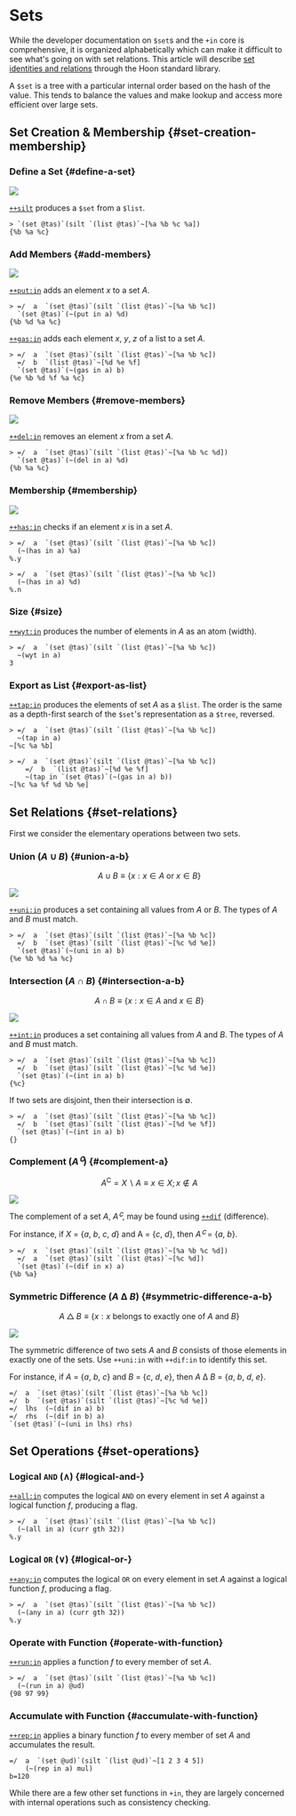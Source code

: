 # Sets

While the developer documentation on `$set`s and the `+in` core is comprehensive, it is organized alphabetically which can make it difficult to see what's going on with set relations.  This article will describe [set identities and relations](https://en.wikipedia.org/wiki/List_of_set_identities_and_relations) through the Hoon standard library.

A `$set` is a tree with a particular internal order based on the hash of the value.  This tends to balance the values and make lookup and access more efficient over large sets.

## Set Creation & Membership {#set-creation-membership}

### Define a Set {#define-a-set}

![](https://media.urbit.org/docs/hoon-syntax/set-identity.png)

[`++silt`](../reference/stdlib/2l.md#silt) produces a `$set` from a `$list`.

```
> `(set @tas)`(silt `(list @tas)`~[%a %b %c %a])
{%b %a %c}
```

### Add Members {#add-members}

![](https://media.urbit.org/docs/hoon-syntax/set-addition.png)

[`++put:in`](../reference/stdlib/2h.md#putin) adds an element _x_ to a set _A_.

```
> =/  a  `(set @tas)`(silt `(list @tas)`~[%a %b %c])
  `(set @tas)`(~(put in a) %d)
{%b %d %a %c}
```

[`++gas:in`](../reference/stdlib/2h.md#gasin) adds each element _x_, _y_, _z_ of a list to a set _A_.

```
> =/  a  `(set @tas)`(silt `(list @tas)`~[%a %b %c])
  =/  b  `(list @tas)`~[%d %e %f]
  `(set @tas)`(~(gas in a) b)
{%e %b %d %f %a %c}
```

### Remove Members {#remove-members}

![](https://media.urbit.org/docs/hoon-syntax/set-deletion.png)

[`++del:in`](../reference/stdlib/2h.md#delin) removes an element _x_ from a set _A_.

```
> =/  a  `(set @tas)`(silt `(list @tas)`~[%a %b %c %d])
  `(set @tas)`(~(del in a) %d)
{%b %a %c}
```

### Membership {#membership}

![](https://media.urbit.org/docs/hoon-syntax/set-membership.png)

[`++has:in`](../reference/stdlib/2h.md#hasin) checks if an element _x_ is in a set _A_.

```
> =/  a  `(set @tas)`(silt `(list @tas)`~[%a %b %c])
  (~(has in a) %a)
%.y

> =/  a  `(set @tas)`(silt `(list @tas)`~[%a %b %c])
  (~(has in a) %d)
%.n
```

### Size {#size}

[`++wyt:in`](../reference/stdlib/2h.md#wytin) produces the number of elements in _A_ as an atom (width).

```
> =/  a  `(set @tas)`(silt `(list @tas)`~[%a %b %c])
  ~(wyt in a)
3
```

### Export as List {#export-as-list}

[`++tap:in`](../reference/stdlib/2h.md#tapin) produces the elements of set _A_ as a `$list`.  The order is the same as a depth-first search of the `$set`'s representation as a `$tree`, reversed.

```
> =/  a  `(set @tas)`(silt `(list @tas)`~[%a %b %c])
  ~(tap in a)
~[%c %a %b]

> =/  a  `(set @tas)`(silt `(list @tas)`~[%a %b %c])
    =/  b  `(list @tas)`~[%d %e %f]
    ~(tap in `(set @tas)`(~(gas in a) b))
~[%c %a %f %d %b %e]
```

## Set Relations {#set-relations}

First we consider the elementary operations between two sets.

### Union (_A_ ∪ _B_) {#union-a-b}

$$
A \cup B \equiv \{ x : x \in A \text{ or } x \in B \}
$$

![](https://media.urbit.org/docs/hoon-syntax/set-union.png)

[`++uni:in`](../reference/stdlib/2h.md#uniin) produces a set containing all values from _A_ or _B_.  The types of _A_ and _B_ must match.

```
> =/  a  `(set @tas)`(silt `(list @tas)`~[%a %b %c])
  =/  b  `(set @tas)`(silt `(list @tas)`~[%c %d %e])
  `(set @tas)`(~(uni in a) b)
{%e %b %d %a %c}
```

### Intersection (_A_ ∩ _B_) {#intersection-a-b}

$$
A \cap B \equiv \{ x : x \in A \text{ and } x \in B \}
$$

![](https://media.urbit.org/docs/hoon-syntax/set-intersection.png)

[`++int:in`](../reference/stdlib/2h.md#intin) produces a set containing all values from _A_ and _B_.  The types of _A_ and _B_ must match.

```
> =/  a  `(set @tas)`(silt `(list @tas)`~[%a %b %c])
  =/  b  `(set @tas)`(silt `(list @tas)`~[%c %d %e])
  `(set @tas)`(~(int in a) b)
{%c}
```

If two sets are disjoint, then their intersection is ∅.

```
> =/  a  `(set @tas)`(silt `(list @tas)`~[%a %b %c])
  =/  b  `(set @tas)`(silt `(list @tas)`~[%d %e %f])
  `(set @tas)`(~(int in a) b)
{}
```

### Complement (_Aꟲ_) {#complement-a}

$$
A^{\textrm{C}} = X \backslash A \equiv {x \in X; x \notin A}
$$

![](https://media.urbit.org/docs/hoon-syntax/set-complement.png)

The complement of a set _A_, _Aꟲ_, may be found using [`++dif`](../reference/stdlib/2h.md#difin) (difference).

For instance, if _X_ = {_a_, _b_, _c_, _d_} and A = {_c_, _d_}, then _Aꟲ_ = {_a_, _b_}.

```
> =/  x  `(set @tas)`(silt `(list @tas)`~[%a %b %c %d])
  =/  a  `(set @tas)`(silt `(list @tas)`~[%c %d])
  `(set @tas)`(~(dif in x) a)
{%b %a}
```


### Symmetric Difference (_A_ Δ _B_) {#symmetric-difference-a-b}

$$
A \bigtriangleup B \equiv \{x : x \text{ belongs to exactly one of } A \text{ and } B\}
$$

![](https://media.urbit.org/docs/hoon-syntax/set-symmetric-difference.png)

The symmetric difference of two sets _A_ and _B_ consists of those elements in exactly one of the sets.  Use `++uni:in` with `++dif:in` to identify this set.

For instance, if _A_ = {_a_, _b_, _c_} and _B_ = {_c_, _d_, _e_}, then _A_ Δ _B_ = {_a_, _b_, _d_, _e_}.

```hoon
=/  a  `(set @tas)`(silt `(list @tas)`~[%a %b %c])
=/  b  `(set @tas)`(silt `(list @tas)`~[%c %d %e])
=/  lhs  (~(dif in a) b)
=/  rhs  (~(dif in b) a)
`(set @tas)`(~(uni in lhs) rhs)
```


## Set Operations {#set-operations}

### Logical `AND` (∧) {#logical-and-}

[`++all:in`](../reference/stdlib/2h.md#allin) computes the logical `AND` on every element in set _A_ against a logical function _f_, producing  a flag.

```
> =/  a  `(set @tas)`(silt `(list @tas)`~[%a %b %c])
  (~(all in a) (curr gth 32))
%.y
```

### Logical `OR` (∨) {#logical-or-}

[`++any:in`](../reference/stdlib/2h.md#anyin) computes the logical `OR` on every element in set _A_ against a logical function _f_, producing a flag.

```
> =/  a  `(set @tas)`(silt `(list @tas)`~[%a %b %c])
  (~(any in a) (curr gth 32))
%.y
```

### Operate with Function {#operate-with-function}

[`++run:in`](../reference/stdlib/2h.md#runin) applies a function _f_ to every member of set _A_.

```
> =/  a  `(set @tas)`(silt `(list @tas)`~[%a %b %c])
  (~(run in a) @ud)
{98 97 99}
```

### Accumulate with Function {#accumulate-with-function}

[`++rep:in`](../reference/stdlib/2h.md#repin) applies a binary function _f_ to every member of set _A_ and accumulates the result.

```
=/  a  `(set @ud)`(silt `(list @ud)`~[1 2 3 4 5])
    (~(rep in a) mul)
b=120
```

While there are a few other set functions in `+in`, they are largely concerned with internal operations such as consistency checking.
